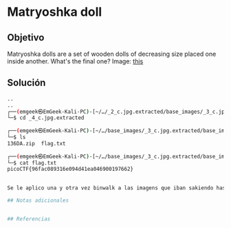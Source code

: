 #  Matryoshka doll

## Objetivo
Matryoshka dolls are a set of wooden dolls of decreasing size placed one inside another. What's the final one? Image: [this](https://mercury.picoctf.net/static/205adad23bf9d8303081a0e71c9beab8/dolls.jpg)

## Solución
```bash                                                                          ..
..
..
┌──(emgeek㉿EmGeek-Kali-PC)-[~/…/_2_c.jpg.extracted/base_images/_3_c.jpg.extracted/base_images]  
└─$ cd _4_c.jpg.extracted    
                                                                                                                                                                        
┌──(emgeek㉿EmGeek-Kali-PC)-[~/…/base_images/_3_c.jpg.extracted/base_images/_4_c.jpg.extracted]  
└─$ ls  
136DA.zip  flag.txt  
                                                                                                                                                                        
┌──(emgeek㉿EmGeek-Kali-PC)-[~/…/base_images/_3_c.jpg.extracted/base_images/_4_c.jpg.extracted]  
└─$ cat flag.txt    
picoCTF{96fac089316e094d41ea046900197662}
                                                                                                                                                                  ```

Se le aplico una y otra vez binwalk a las imagens que iban sakiendo hasta que llegamos a la flag

## Notas adicionales


## Referencias